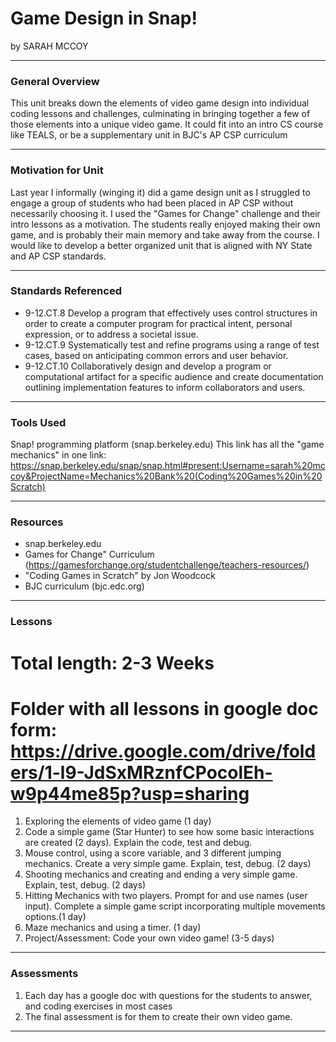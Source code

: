 # Game Design in Snap!
by SARAH MCCOY

-----

### General Overview

This unit breaks down the elements of video game design into individual coding lessons and challenges, culminating in bringing together a few of those elements into a unique video game.  It could fit into an intro CS course like TEALS, or be a supplementary unit in BJC's AP CSP curriculum

---

### Motivation for Unit

Last year I informally (winging it) did a game design unit as I struggled to engage a group of students who had been placed in AP CSP without necessarily choosing it.  I used the "Games for Change" challenge and their intro lessons as a motivation.  The students really enjoyed making their own game, and is probably their main memory and take away from the course.  I would like to develop a better organized unit that is aligned with NY State and AP CSP standards.

---

### Standards Referenced

* 9-12.CT.8 Develop a program that effectively uses control structures in order to create a computer program for practical intent, personal expression, or to address a societal issue.
* 9-12.CT.9 Systematically test and refine programs using a range of test cases, based on anticipating common errors and user behavior.
* 9-12.CT.10 Collaboratively design and develop a program or computational artifact for a specific audience and create documentation outlining implementation features to inform collaborators and users.


---

### Tools Used
Snap! programming platform (snap.berkeley.edu)
This link has all the "game mechanics" in one link: https://snap.berkeley.edu/snap/snap.html#present:Username=sarah%20mccoy&ProjectName=Mechanics%20Bank%20(Coding%20Games%20in%20Scratch)


---

### Resources
* snap.berkeley.edu
* Games for Change" Curriculum (https://gamesforchange.org/studentchallenge/teachers-resources/)
* "Coding Games in Scratch" by Jon Woodcock 
* BJC curriculum (bjc.edc.org)

---

### Lessons
# Total length: 2-3 Weeks

# Folder with all lessons in google doc form:  https://drive.google.com/drive/folders/1-l9-JdSxMRznfCPocolEh-w9p44me85p?usp=sharing

1. Exploring the elements of video game (1 day)
2. Code a simple game (Star Hunter) to see how some basic interactions are created (2 days).  Explain the code, test and debug.
3. Mouse control, using a score variable, and 3 different jumping mechanics.  Create a very simple game.  Explain, test, debug. (2 days)
4. Shooting mechanics and creating and ending a very simple game.  Explain, test, debug. (2 days)
5. Hitting Mechanics with two players. Prompt for and use names (user input).  Complete a simple game script incorporating multiple movements options.(1 day)
6. Maze mechanics and using a timer. (1 day)
7. Project/Assessment:  Code your own video game!  (3-5 days)

---

### Assessments
1. Each day has a google doc with questions for the students to answer, and coding exercises in most cases
2. The final assessment is for them to create their own video game.

---
